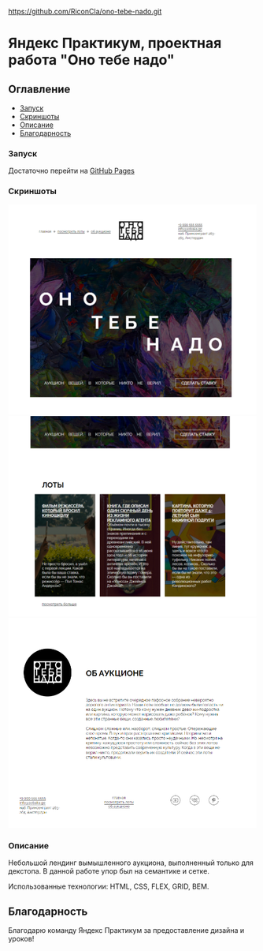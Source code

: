 https://github.com/RiconCla/ono-tebe-nado.git
# Яндекс Практикум, проектная работа "Оно тебе надо"

## Оглавление

- [Запуск](#запуск)
- [Скриншоты](#скриншоты)
- [Описание](#описание)
- [Благодарность](#благодарность)

### Запуск

Достаточно перейти на [GitHub Pages](https://riconcla.github.io/ono-tebe-nado/)

### Скриншоты

![](./screenshots/Screenshot.png)
![](./screenshots/Screenshot1.png)
![](./screenshots/Screenshot2.png)

### Описание

Небольшой лендинг вымышленного аукциона, выполненный только для декстопа. В данной работе упор был на семантике и сетке.

Использованные технологии: HTML, CSS, FLEX, GRID, BEM.


## Благодарность

Благодарю команду Яндекс Практикум за предоставление дизайна и уроков!
